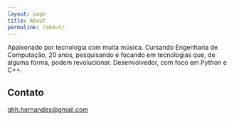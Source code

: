 ```yaml
---
layout: page
title: About
permalink: /about/
---
```


Apaixonado por tecnologia com muita música.
Cursando Engenharia de Computação, 20 anos, pesquisando e focando em tecnologias que, de alguma forma, podem revolucionar.
Desenvolvedor, com foco em Python e C++.

## Contato
[ghh.hernandes@gmail.com](mailto:ghh.hernandes@gmail.com)
